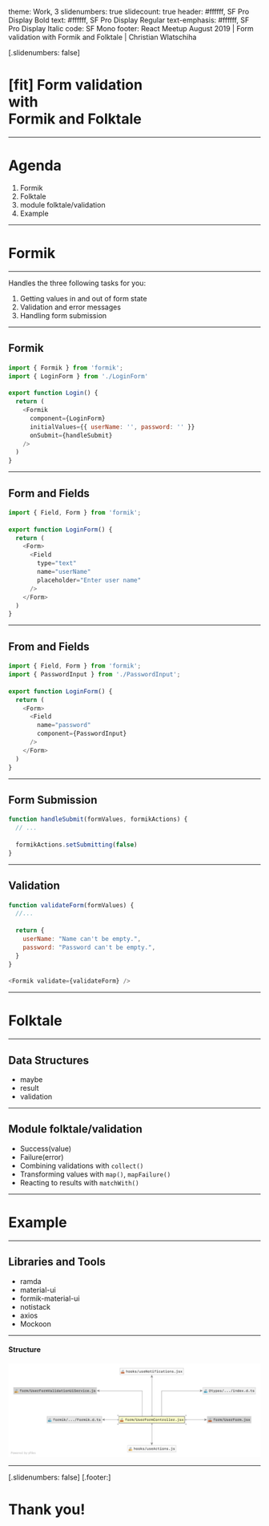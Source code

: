 theme: Work, 3
slidenumbers: true
slidecount: true
header: #ffffff, SF Pro Display Bold
text: #ffffff, SF Pro Display Regular
text-emphasis: #ffffff, SF Pro Display Italic
code: SF Mono
footer: React Meetup August 2019 | Form validation with Formik and Folktale | Christian Wlatschiha

[.slidenumbers: false]
# [fit] Form validation<br>with<br>Formik and Folktale

---

# Agenda

1. Formik
1. Folktale
1. module folktale/validation
1. Example

---

# Formik

---

Handles the three following tasks for you:

1. Getting values in and out of form state
1. Validation and error messages
1. Handling form submission

---

## Formik

```javascript
import { Formik } from 'formik';
import { LoginForm } from './LoginForm'

export function Login() {
  return (
    <Formik
      component={LoginForm}
      initialValues={{ userName: '', password: '' }}
      onSubmit={handleSubmit}
    />
  )
}
```

---

## Form and Fields

```javascript
import { Field, Form } from 'formik';

export function LoginForm() {
  return (
    <Form>
      <Field
        type="text"
        name="userName"
        placeholder="Enter user name"
      />
    </Form>
  )
}
```

---

## From and Fields

```javascript
import { Field, Form } from 'formik';
import { PasswordInput } from './PasswordInput';

export function LoginForm() {
  return (
    <Form>
      <Field
        name="password"
        component={PasswordInput}
      />
    </Form>
  )
}
```

---

## Form Submission

```javascript
function handleSubmit(formValues, formikActions) {
  // ...

  formikActions.setSubmitting(false)
}
```

---

## Validation

```javascript
function validateForm(formValues) {
  //...

  return {
    userName: "Name can't be empty.",
    password: "Password can't be empty.",  
  }
}

<Formik validate={validateForm} />
```

---

# Folktale


---

## Data Structures

- maybe
- result
- validation

---

## Module folktale/validation

- Success(value)
- Failure(error)
- Combining validations with `collect()`
- Transforming values with `map()`, `mapFailure()`
- Reacting to results with `matchWith()`

---

# Example

---

## Libraries and Tools

- ramda
- material-ui
- formik-material-ui
- notistack
- axios
- Mockoon

---

#### Structure

![fit, original](structure.png)

---

[.slidenumbers: false]
[.footer:]
# Thank you!
